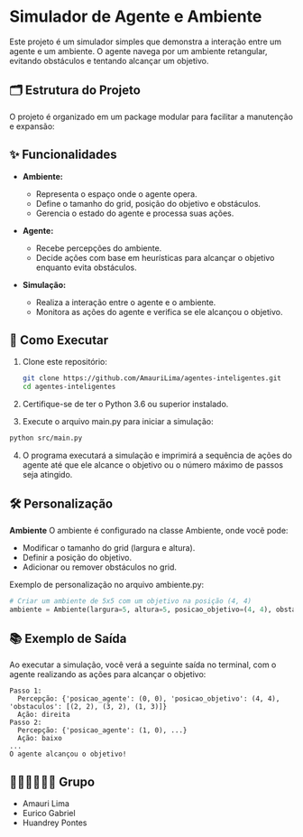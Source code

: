 # Simulador de Agente e Ambiente

Este projeto é um simulador simples que demonstra a interação entre um agente e um ambiente. O agente navega por um ambiente retangular, evitando obstáculos e tentando alcançar um objetivo.

## 🗂 Estrutura do Projeto

O projeto é organizado em um package modular para facilitar a manutenção e expansão:

## ✨ Funcionalidades

- **Ambiente:**

  - Representa o espaço onde o agente opera.
  - Define o tamanho do grid, posição do objetivo e obstáculos.
  - Gerencia o estado do agente e processa suas ações.

- **Agente:**

  - Recebe percepções do ambiente.
  - Decide ações com base em heurísticas para alcançar o objetivo enquanto evita obstáculos.

- **Simulação:**
  - Realiza a interação entre o agente e o ambiente.
  - Monitora as ações do agente e verifica se ele alcançou o objetivo.

## 🚀 Como Executar

1. Clone este repositório:

   ```bash
   git clone https://github.com/AmauriLima/agentes-inteligentes.git
   cd agentes-inteligentes
   ```

2. Certifique-se de ter o Python 3.6 ou superior instalado.

3. Execute o arquivo main.py para iniciar a simulação:

```bash
python src/main.py
```

4. O programa executará a simulação e imprimirá a sequência de ações do agente até que ele alcance o objetivo ou o número máximo de passos seja atingido.

## 🛠 Personalização

**Ambiente**
O ambiente é configurado na classe Ambiente, onde você pode:

- Modificar o tamanho do grid (largura e altura).
- Definir a posição do objetivo.
- Adicionar ou remover obstáculos no grid.

Exemplo de personalização no arquivo ambiente.py:

```python
# Criar um ambiente de 5x5 com um objetivo na posição (4, 4)
ambiente = Ambiente(largura=5, altura=5, posicao_objetivo=(4, 4), obstaculos=[(2, 2), (3, 2), (1, 3)])
```

## 📚 Exemplo de Saída

Ao executar a simulação, você verá a seguinte saída no terminal, com o agente realizando as ações para alcançar o objetivo:

```text
Passo 1:
  Percepção: {'posicao_agente': (0, 0), 'posicao_objetivo': (4, 4), 'obstaculos': [(2, 2), (3, 2), (1, 3)]}
  Ação: direita
Passo 2:
  Percepção: {'posicao_agente': (1, 0), ...}
  Ação: baixo
...
O agente alcançou o objetivo!
```

## 👨‍🎓👨‍🎓👨‍🎓 Grupo

- Amauri Lima
- Eurico Gabriel
- Huandrey Pontes
